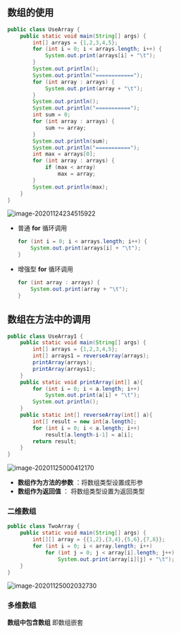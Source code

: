 ## 数组的使用

```java
public class UseArray {
    public static void main(String[] args) {
        int[] arrays = {1,2,3,4,5};
        for (int i = 0; i < arrays.length; i++) {
            System.out.print(arrays[i] + "\t");
        }
        System.out.println();
        System.out.println("============");
        for (int array : arrays) {
            System.out.print(array + "\t");
        }
        System.out.println();
        System.out.println("===========");
        int sum = 0;
        for (int array : arrays) {
            sum += array;
        }
        System.out.println(sum);
        System.out.println("===========");
        int max = arrays[0];
        for (int array : arrays) {
            if (max < array)
                max = array;
        }
        System.out.println(max);
    }
}
```

![image-20201124234515922](https://img2020.cnblogs.com/blog/2213660/202011/2213660-20201124234516406-1732866555.png)

- 普通 **for** 循环调用

    ```java
    for (int i = 0; i < arrays.length; i++) {
    	System.out.print(arrays[i] + "\t");
    }
    ```

- 增强型 **for** 循环调用

    ```java
    for (int array : arrays) {
        System.out.print(array + "\t");
    }
    ```



## 数组在方法中的调用

```java
public class UseArray1 {
    public static void main(String[] args) {
        int[] arrays = {1,2,3,4,5};
        int[] arrays1 = reverseArray(arrays);
        printArray(arrays);
        printArray(arrays1);
    }
    public static void printArray(int[] a){
        for (int i = 0; i < a.length; i++)
            System.out.print(a[i] + "\t");
        System.out.println();
    }
    public static int[] reverseArray(int[] a){
        int[] result = new int[a.length];
        for (int i = 0; i < a.length; i++)
            result[a.length-i-1] = a[i];
        return result;
    }
}
```

![image-20201125000412170](https://img2020.cnblogs.com/blog/2213660/202011/2213660-20201125000412600-1449750856.png) 

- **数组作为方法的参数** ：将数组类型设置成形参
- **数组作为返回值** ： 将数组类型设置为返回类型



### 二维数组

```java
public class TwoArray {
    public static void main(String[] args) {
        int[][] array = {{1,2},{3,4},{5,6},{7,8}};
        for (int i = 0; i < array.length; i++)
            for (int j = 0; j < array[i].length; j++)
                System.out.print(array[i][j] + "\t");
    }
}
```

![image-20201125002032730](https://img2020.cnblogs.com/blog/2213660/202011/2213660-20201125002033134-596193913.png)

### 多维数组

**数组中包含数组** 即数组嵌套
